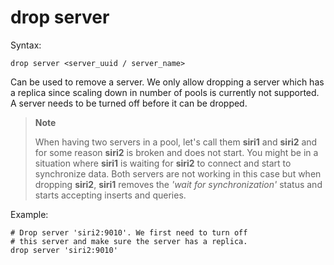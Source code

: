 drop server
===========

Syntax:

	drop server <server_uuid / server_name>

Can be used to remove a server. We only allow dropping a server which has a
replica since scaling down in number of pools is currently not supported. 
A server needs to be turned off before it can be dropped.

>**Note**
>
>When having two servers in a pool, let's call them **siri1** and **siri2** and for some
>reason **siri2** is broken and does not start. You might be in a situation where
>**siri1** is waiting for **siri2** to connect and start to synchronize data. Both
>servers are not working in this case but when dropping **siri2**, **siri1** removes
>the *'wait for synchronization'* status and starts accepting inserts and queries.

Example:

	# Drop server 'siri2:9010'. We first need to turn off
	# this server and make sure the server has a replica.
	drop server 'siri2:9010'
